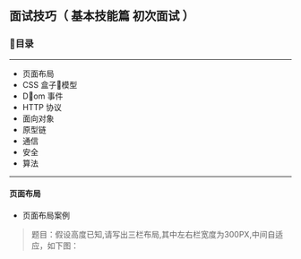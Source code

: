 ## 面试技巧（ 基本技能篇 初次面试 ）
### 目录
---------------------
* 页面布局
* CSS 盒子模型
* Dom 事件
* HTTP 协议
* 面向对象
* 原型链
* 通信
* 安全
* 算法
---------------------
#### 页面布局
+ 页面布局案例
> 题目：假设高度已知,请写出三栏布局,其中左右栏宽度为300PX,中间自适应，如下图：



